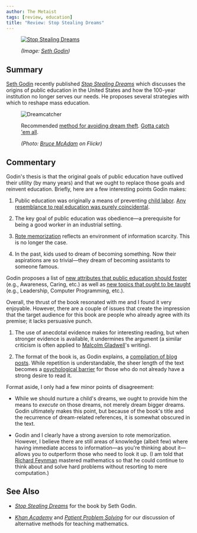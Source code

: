 ```yaml
---
author: The Metaist
tags: [review, education]
title: "Review: Stop Stealing Dreams"
---
```


<figure class="cover" markdown="1">

[![Stop Stealing Dreams]({{thumbnail}})][ssd-pdf]

<figcaption markdown="1">

  <address markdown="1">

(Image: [Seth Godin][ssd-pdf])</address>

</figcaption>
</figure>

## Summary

<div class="entry-summary" markdown="1">

[Seth Godin][seth-godin] recently published <cite>[Stop Stealing Dreams][ssd-pdf]</cite>
which discusses the origins of public education in the United States and how
the 100-year institution no longer serves our needs. He proposes several strategies
with which to reshape mass education.

</div>

<figure markdown="1">

![Dreamcatcher](/static/img/2012-04-02-dream-catcher.jpg)

<figcaption markdown="1">

Recommended [method for avoiding dream theft][wiki-1]. [Gotta catch 'em all][wiki-2].

  <address markdown="1">

(Photo: [Bruce McAdam](https://web.archive.org/web/20131213172514/http://www.flickr.com/photos/bruce_mcadam/2267957799/) on Flickr)</address>

</figcaption>
</figure><!--more-->

## Commentary

Godin's thesis is that the original goals of public education have outlived their
utility (by many years) and that we ought to replace those goals and reinvent education.
Briefly, here are a few interesting points Godin makes:

1. Public education was originally a means of preventing [child labor][wiki-3].
   [Any resemblance to real education was purely coincidental][wiki-4].

2. The key goal of public education was obedience&mdash;a prerequisite for being
   a good worker in an industrial setting.

3. [Rote memorization][wiki-5] reflects an environment of information scarcity.
   This is no longer the case.

4. In the past, kids used to dream of becoming something. Now their aspirations are
   so trivial&mdash;they dream of becoming assistants to someone famous.

Godin proposes a list of [new attributes that public education should foster][godin-5]
(e.g., Awareness, Caring, etc.) as well as [new topics that ought to be taught][godin-106]
(e.g., Leadership, Computer Programming, etc.).

Overall, the thrust of the book resonated with me and I found it very enjoyable.
However, there are a couple of issues that create the impression that the target
audience for this book are people who already agree with its premise;
it lacks persuasive punch.

1. The use of anecdotal evidence makes for interesting reading, but when stronger
   evidence is available, it undermines the argument (a similar criticism is often
   applied to [Malcolm Gladwell][wiki-6]'s writing).

2. The format of the book is, as Godin explains, a [compilation of blog posts][godin-2].
   While repetition is understandable, the sheer length of the text becomes a
   [psychological barrier][meta-1] for those who do not already have a strong desire
   to read it.

Format aside, I only had a few minor points of disagreement:

- While we should nurture a child's dreams, we ought to provide him the means to
  _execute_ on those dreams, not merely dream bigger dreams. Godin ultimately makes
  this point, but because of the book's title and the recurrence of dream-related
  references, it is somewhat obscured in the text.

- Godin and I clearly have a strong aversion to rote memorization.
  However, I believe there are still areas of knowledge (albeit few)
  where having immediate access to information&mdash;as you're thinking about it&mdash;
  allows you to outperform those who need to look it up. (I am told that
  [Richard Feynman][wiki-7] mastered mathematics so that he could continue to
  think about and solve hard problems without resorting to mere computation.)

## See Also

- <cite>[Stop Stealing Dreams][ssd-pdf]</cite>
  for the book by <span class="vcard org fn">Seth Godin</span>.

- <cite>[Khan Academy][meta-2]</cite>
  and <cite>[Patient Problem Solving][meta-3]</cite>
  for our discussion of alternative methods for teaching mathematics.

[ssd-pdf]: /static/archive/seths.blog/wp-content/uploads/2019/05/stop-stealing-dreams6print.pdf
[seth-godin]: https://www.sethgodin.com/
[godin-2]: https://web.archive.org/web/20120313234812/http://sethgodin.typepad.com/stop_stealing_dreams/2012/03/stop-stealing-dreams-the-entire-manifesto-on-the-web-cleaned-up-html-version.html#section_2
[godin-5]: https://web.archive.org/web/20120313234812/http://sethgodin.typepad.com/stop_stealing_dreams/2012/03/stop-stealing-dreams-the-entire-manifesto-on-the-web-cleaned-up-html-version.html#section_5
[godin-106]: https://web.archive.org/web/20120313234812/http://sethgodin.typepad.com/stop_stealing_dreams/2012/03/stop-stealing-dreams-the-entire-manifesto-on-the-web-cleaned-up-html-version.html#section_106
[wiki-1]: http://en.wikipedia.org/wiki/Dreamcatcher
[wiki-2]: http://en.wikipedia.org/wiki/Gotta_catch_%27em_all
[wiki-3]: http://en.wikipedia.org/wiki/Child_labor
[wiki-4]: http://en.wikipedia.org/wiki/All_persons_fictitious_disclaimer
[wiki-5]: http://en.wikipedia.org/wiki/Rote_learning
[wiki-6]: http://en.wikipedia.org/wiki/Malcolm_Gladwell
[wiki-7]: http://en.wikipedia.org/wiki/Richard_Feynman
[meta-1]: /blog/2009/11/psychological-barriers.html
[meta-2]: /blog/2011/11/khan-academy.html
[meta-3]: /blog/2011/11/patient-problem-solving.html
